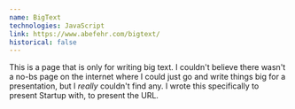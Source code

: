 ```yaml
---
name: BigText
technologies: JavaScript
link: https://www.abefehr.com/bigtext/
historical: false
---
```


This is a page that is only for writing big text. I couldn't believe there wasn't a no-bs page on the internet where I could just go and write things big for a presentation, but I _really_ couldn't find any. I wrote this specifically to present Startup with, to present the URL.
